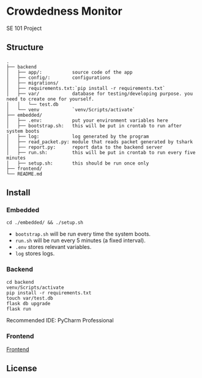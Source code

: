 # Crowdedness Monitor

SE 101 Project

## Structure

    .
    ├── backend
    │   ├── app/:           source code of the app
    │   ├── config/:        configurations
    │   ├── migrations/
    │   ├── requirements.txt:`pip install -r requirements.txt`
    │   ├── var/            database for testing/developing purpose. you need to create one for yourself.
    │   │   └── test.db
    │   └── venv            `venv/Scripts/activate`
    ├── embedded/
    │   ├── .env:           put your environment variables here
    │   ├── bootstrap.sh:   this will be put in crontab to run after system boots
    │   ├── log:            log generated by the program
    │   ├── read_packet.py: module that reads packet generated by tshark
    │   ├── report.py:      report data to the backend server
    │   ├── run.sh:         this will be put in crontab to run every five minutes
    │   ├── setup.sh:       this should be run once only
    ├── frontend/
    └── README.md

## Install

### Embedded
`cd ./embedded/ && ./setup.sh`

* `bootstrap.sh` will be run every time the system boots.
* `run.sh` will be run every 5 minutes (a fixed interval).
* `.env` stores relevant variables.
* `log` stores logs.

### Backend
```
cd backend
venv/Scripts/activate
pip install -r requirements.txt
touch var/test.db
flask db upgrade
flask run
```
Recommended IDE: PyCharm Professional

### Frontend
[Frontend](https://git.uwaterloo.ca/STAZZ/crowdedness-monitor/tree/master/frontend)

## License
